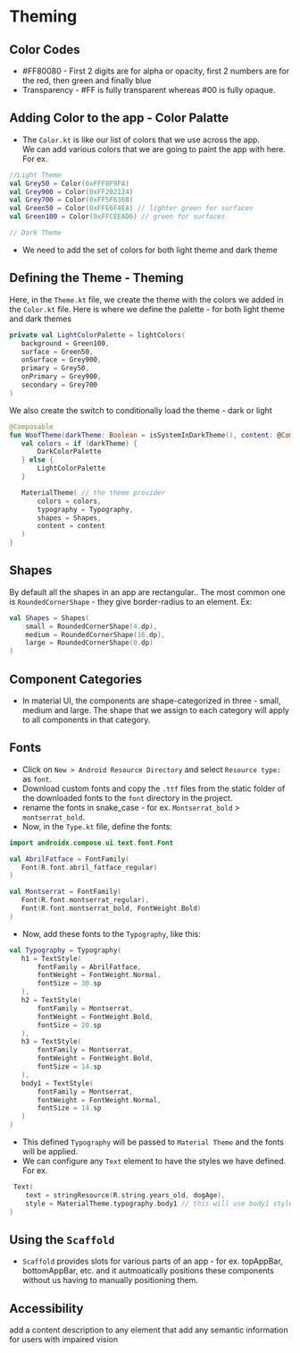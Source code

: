 # Theming

## Color Codes

- #FF80080 - First 2 digits are for alpha or opacity, first 2 numbers are for the red, then green and finally blue
- Transparency - #FF is fully transparent whereas #00 is fully opaque.

## Adding Color to the app - Color Palatte

- The `Color.kt` is like our list of colors that we use across the app.  
We can add various colors that we are going to paint the app with here.  For ex.

```kt
//Light Theme
val Grey50 = Color(0xFFF8F9FA)
val Grey900 = Color(0xFF202124)
val Grey700 = Color(0xFF5F6368)
val Green50 = Color(0xFFE6F4EA) // lighter green for surfaces
val Green100 = Color(0xFFCEEAD6) // green for surfaces

// Dark Theme
```

- We need to add the set of colors for both light theme and dark theme

## Defining the Theme - Theming

Here, in the `Theme.kt` file, we create the theme with the colors we added in the `Color.kt` file.
Here is where we define the palette - for both light theme and dark themes

```kt
private val LightColorPalette = lightColors(
   background = Green100,
   surface = Green50,
   onSurface = Grey900,
   primary = Grey50,
   onPrimary = Grey900,
   secondary = Grey700
)
```

We also create the switch to conditionally load the theme - dark or light

```kt
@Composable
fun WoofTheme(darkTheme: Boolean = isSystemInDarkTheme(), content: @Composable () -> Unit) {
   val colors = if (darkTheme) {
       DarkColorPalette
   } else {
       LightColorPalette
   }

   MaterialTheme( // the theme provider
       colors = colors,
       typography = Typography,
       shapes = Shapes,
       content = content
   )
}
```

## Shapes

By default all the shapes in an app are rectangular..
The most common one is `RoundedCornerShape` - they give border-radius to an element.  Ex:

```kt
val Shapes = Shapes(
    small = RoundedCornerShape(4.dp),
    medium = RoundedCornerShape(16.dp),
    large = RoundedCornerShape(0.dp)
)
```

## Component Categories

- In material UI, the components are shape-categorized in three - small, medium and large.  The shape that
we assign to each category will apply to all components in that category.

## Fonts

- Click on `New > Android Resource Directory` and select `Resource type:` as `font`.
- Download custom fonts and copy the `.ttf` files from the static folder of the downloaded fonts to the `font` directory in the project.
- rename the fonts in snake_case - for ex. `Montserrat_bold` > `montserrat_bold`.
- Now, in the `Type.kt` file, define the fonts:

```kt
import androidx.compose.ui.text.font.Font

val AbrilFatface = FontFamily(
   Font(R.font.abril_fatface_regular)
)

val Montserrat = FontFamily(
   Font(R.font.montserrat_regular),
   Font(R.font.montserrat_bold, FontWeight.Bold)
)
```

- Now, add these fonts to the `Typography`, like this:

```kt
val Typography = Typography(
   h1 = TextStyle(
       fontFamily = AbrilFatface,
       fontWeight = FontWeight.Normal,
       fontSize = 30.sp
   ),
   h2 = TextStyle(
       fontFamily = Montserrat,
       fontWeight = FontWeight.Bold,
       fontSize = 20.sp
   ),
   h3 = TextStyle(
       fontFamily = Montserrat,
       fontWeight = FontWeight.Bold,
       fontSize = 14.sp
   ),
   body1 = TextStyle(
       fontFamily = Montserrat,
       fontWeight = FontWeight.Normal,
       fontSize = 14.sp
   )
)
```

- This defined `Typography` will be passed to `Material Theme` and the fonts will be applied.
- We can configure any `Text` element to have the styles we have defined.  For ex.

```kt
 Text(
    text = stringResource(R.string.years_old, dogAge),
    style = MaterialTheme.typography.body1 // this will use body1 styles we defined above.
)
```

## Using the `Scaffold`

- `Scaffold` provides slots for various parts of an app - for ex. topAppBar, bottomAppBar, etc. and it autmoatically 
positions these components without us having to manually positioning them.

## Accessibility

add a content description to any element that add any semantic information for users with impaired vision
